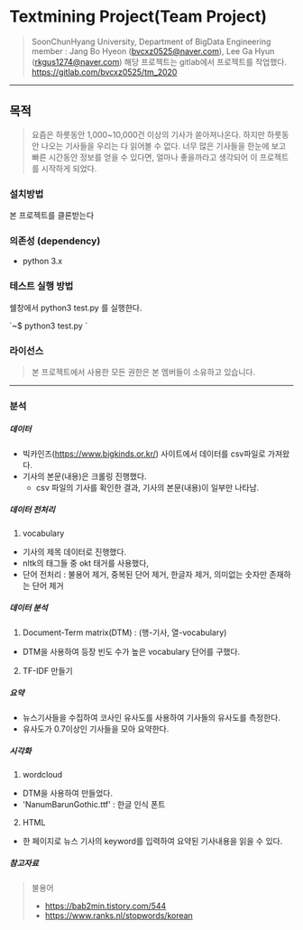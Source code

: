 # Textmining Project(Team Project)
>SoonChunHyang University, Department of BigData Engineering  
>member : Jang Bo Hyeon (bvcxz0525@naver.com), Lee Ga Hyun (rkgus1274@naver.com)
>해당 프로젝트는 gitlab에서 프로젝트를 작업했다. <https://gitlab.com/bvcxz0525/tm_2020>
           
           
-------------------
## 목적
>요즘은 하룻동안 1,000~10,000건 이상의 기사가 쏟아져나온다. 하지만 하룻동안 나오는 기사들을 우리는 다 읽어볼 수 없다. 
너무 많은 기사들을 한눈에 보고 빠른 시간동안 정보를 얻을 수 있다면, 얼마나 좋을까라고 생각되어 이 프로젝트를 시작하게 되었다.


### 설치방법

본 프로젝트를 클론받는다


### 의존성 (dependency)
- python 3.x


### 테스트 실행 방법
쉘창에서 python3 test.py 를 실행한다. 

\`~$ python3 test.py \`

### 라이선스
>본 프로젝트에서 사용한 모든 권한은 본 멤버들이 소유하고 있습니다.


--------------------
### 분석
##### 데이터
- 빅카인즈(https://www.bigkinds.or.kr/) 사이트에서 데이터를 csv파일로 가져왔다.
- 기사의 본문(내용)은 크롤링 진행했다.
    - csv 파일의 기사를 확인한 결과, 기사의 본문(내용)이 일부만 나타남. 

#####  데이터 전처리
1. vocabulary
- 기사의 제목 데이터로 진행했다.
- nltk의 태그들 중 okt 태거를 사용했다,
- 단어 전처리 : 불용어 제거, 중복된 단어 제거, 한글자 제거, 의미없는 숫자만 존재하는 단어 제거
   
#####  데이터 분석
1. Document-Term matrix(DTM) : (행-기사, 열-vocabulary)
- DTM을 사용하여 등장 빈도 수가 높은 vocabulary 단어를 구했다.
2. TF-IDF 만들기

#####  요약
- 뉴스기사들을 수집하여 코사인 유사도를 사용하여 기사들의 유사도를 측정한다.
- 유사도가 0.7이상인 기사들을 모아 요약한다.  

#####   시각화
1. wordcloud
- DTM을 사용하여 만들었다.
- 'NanumBarunGothic.ttf' : 한글 인식 폰트 
2. HTML
- 한 페이지로 뉴스 기사의 keyword를 입력하여 요약된 기사내용을 읽을 수 있다.

#####  참고자료
> 불용어
>    - https://bab2min.tistory.com/544
>    - https://www.ranks.nl/stopwords/korean
